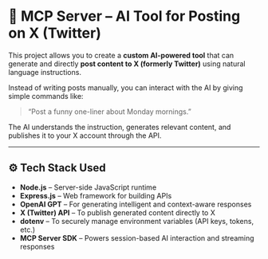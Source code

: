 # 🧠 MCP Server – AI Tool for Posting on X (Twitter)

This project allows you to create a **custom AI-powered tool** that can generate and directly **post content to X (formerly Twitter)** using natural language instructions.

Instead of writing posts manually, you can interact with the AI by giving simple commands like:

> “Post a funny one-liner about Monday mornings.”

The AI understands the instruction, generates relevant content, and publishes it to your X account through the API.

---

## ⚙️ Tech Stack Used

- **Node.js** – Server-side JavaScript runtime
- **Express.js** – Web framework for building APIs
- **OpenAI GPT** – For generating intelligent and context-aware responses
- **X (Twitter) API** – To publish generated content directly to X
- **dotenv** – To securely manage environment variables (API keys, tokens, etc.)
- **MCP Server SDK** – Powers session-based AI interaction and streaming responses
